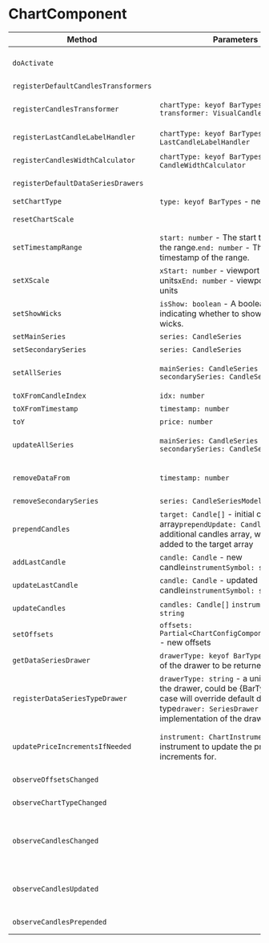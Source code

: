 # ChartComponent


|Method|Parameters|Returns|Description|
|---|---|---|---|
|`doActivate`||`void`|This method overrides the doActivate method of the parent class and calls it. It does not take any parameters and does not return anything.|
|`registerDefaultCandlesTransformers`||`void`|Registers default candle transformers.|
|`registerCandlesTransformer`|`chartType: keyof BarTypes` `transformer: VisualCandleCalculator` |`void`|You can use this method to determine logic of visual candle transformation for specified chart type.|
|`registerLastCandleLabelHandler`|`chartType: keyof BarTypes` `handler: LastCandleLabelHandler` |`void`|You can use this method to modify labels for last candle.|
|`registerCandlesWidthCalculator`|`chartType: keyof BarTypes` `calculator: CandleWidthCalculator` |`void`|You can use this method to determine chart width calculation for specified chart type.|
|`registerDefaultDataSeriesDrawers`||`void`|In future this drawers should have same type as main series|
|`setChartType`|`type: keyof BarTypes` - new type|`void`|Sets the chart type of main candle series.|
|`resetChartScale`||`void`|Resets chart scale to default according to config.components.chart.defaultZoomCandleWidth.|
|`setTimestampRange`|`start: number` - The start timestamp of the range.`end: number` - The end timestamp of the range.|`void`|Sets the timestamp range of the chart by setting the x-axis scale.|
|`setXScale`|`xStart: number` - viewport start in units`xEnd: number` - viewport end in units|`void`|Moves the viewport to exactly xStart..xEnd place.|
|`setShowWicks`|`isShow: boolean` - A boolean value indicating whether to show or hide the wicks.|`void`|Sets the visibility of the wicks in the chart.|
|`setMainSeries`|`series: CandleSeries` |`void`|Used to set the main series to chart.|
|`setSecondarySeries`|`series: CandleSeries` |`CandleSeriesModel`|Adds new secondary chart series.|
|`setAllSeries`|`mainSeries: CandleSeries` `secondarySeries: CandleSeries[]` |`void`|Sets the main and secondary series in one bulk operation. Reindexing and visual rerender happens at the same time.|
|`toXFromCandleIndex`|`idx: number` |`number`|Converts candle index to chart x coordinate|
|`toXFromTimestamp`|`timestamp: number` |`number`|Converts timestamp to chart x coordinate|
|`toY`|`price: number` |`number`|Converts price to chart y coordinate|
|`updateAllSeries`|`mainSeries: CandleSeries` `secondarySeries: CandleSeries[]` |`void`|Updates the main and secondary series in one bulk operation. Reindexing and visual rerender happens at the same time.|
|`removeDataFrom`|`timestamp: number` |`void`|Removes all data points from the main candle series that are newer than the given timestamp. Can be useful for data replay.|
|`removeSecondarySeries`|`series: CandleSeriesModel` |`void`|Removes chart candles series.|
|`prependCandles`|`target: Candle[]` - initial candles array`prependUpdate: Candle[]` - additional candles array, which will be added to the target array|`void`|Adds new candles array to the existing one at the start, mostly used in lazy loading|
|`addLastCandle`|`candle: Candle` - new candle`instrumentSymbol: string` |`void`|Adds new candle to the chart|
|`updateLastCandle`|`candle: Candle` - updated candle`instrumentSymbol: string` |`void`|Updates last candle value|
|`updateCandles`|`candles: Candle[]` `instrumentSymbol: string` |`void`|Updates candle series for instrument. By default takes main instrument.|
|`setOffsets`|`offsets: Partial<ChartConfigComponentsOffsets>` - new offsets|`void`|Sets offsets to viewport.|
|`getDataSeriesDrawer`|`drawerType: keyof BarTypes` - The type of the drawer to be returned.|`SeriesDrawer`|Returns a SeriesDrawer object based on the provided drawerType.|
|`registerDataSeriesTypeDrawer`|`drawerType: string` - a unique name for the drawer, could be {BarType} - in this case will override default drawer for the type`drawer: SeriesDrawer` - an implementation of the drawer|`void`|Registers a new chart type drawer or overrides default drawer if drawerType is {BarType}.|
|`updatePriceIncrementsIfNeeded`|`instrument: ChartInstrument` - The instrument to update the price increments for.|`void`|Updates the price increments of a given instrument if they are not valid or not defined. If the price increments are not valid or not defined, it will set them to a default value.|
|`observeOffsetsChanged`||`Observable<void>`|Returns an Observable that emits a void value whenever the offsetsChanged event is triggered.|
|`observeChartTypeChanged`||`Observable<keyof BarTypes>`|Returns an Observable that emits the BarType whenever the chart type is changed.|
|`observeCandlesChanged`||`Observable<void>`|Returns an Observable that emits a void value when the candles in the chart model change. The Observable is obtained by calling the observeCandlesChanged method of the chartModel object.|
|`observeCandlesUpdated`||`Observable<void>`|Returns an Observable that emits a void value when the candles are updated in the chart model. The Observable is obtained from the candlesUpdatedSubject of the chartModel.|
|`observeCandlesPrepended`||`Observable<PrependedCandlesData>`|Returns an Observable that emits a void value whenever the candlesPrependSubject is triggered.|
